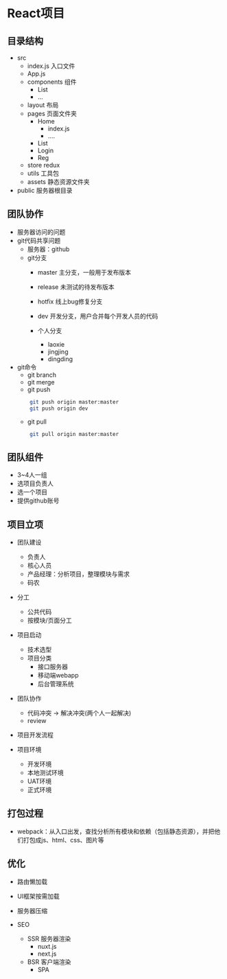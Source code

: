 # React项目

## 目录结构
* src
    * index.js  入口文件
    * App.js
    * components    组件
        * List
        * ...
    * layout    布局
    * pages     页面文件夹
        * Home
            * index.js
            * ....
        * List
        * Login
        * Reg
    * store     redux
    * utils     工具包
    * assets    静态资源文件夹
* public    服务器根目录

## 团队协作
* 服务器访问的问题
* git代码共享问题
    * 服务器：github
    * git分支
        * master    主分支，一般用于发布版本
        * release   未测试的待发布版本
        * hotfix    线上bug修复分支
        * dev       开发分支，用户合并每个开发人员的代码

        * 个人分支
            * laoxie
            * jingjing
            * dingding
* git命令
    * git branch
    * git merge
    * git push
    ```bash
        git push origin master:master
        git push origin dev
    ```
    * git pull
    ```bash
        git pull origin master:master
    ```

## 团队组件
* 3~4人一组
* 选项目负责人
* 选一个项目
* 提供github账号


## 项目立项
* 团队建设
    * 负责人
    * 核心人员
    * 产品经理：分析项目，整理模块与需求
    * 码农
* 分工
    * 公共代码
    * 按模块/页面分工

* 项目启动
    * 技术选型
    * 项目分类
        * 接口服务器
        * 移动端webapp
        * 后台管理系统
* 团队协作
    * 代码冲突 -> 解决冲突(两个人一起解决)
    * review

* 项目开发流程

* 项目环境
    * 开发环境
    * 本地测试环境
    * UAT环境
    * 正式环境


## 打包过程
* webpack：从入口出发，查找分析所有模块和依赖（包括静态资源），并把他们打包成js、html、css、图片等


## 优化
* 路由懒加载
* UI框架按需加载
* 服务器压缩

* SEO
    * SSR   服务器渲染
        * nuxt.js
        * next.js
    * BSR   客户端渲染
        * SPA